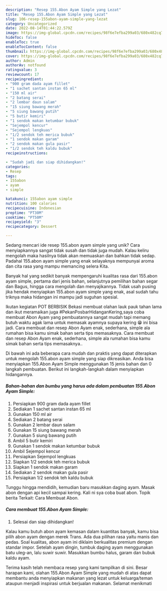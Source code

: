 ```yaml
---
description: "Resep 155.Abon Ayam Simple yang Lezat"
title: "Resep 155.Abon Ayam Simple yang Lezat"
slug: 106-resep-155abon-ayam-simple-yang-lezat
category: Uncategorized
date: 2022-08-14T01:44:22.579Z
image: https://img-global.cpcdn.com/recipes/98f6e7efba299a03/680x482cq70/155abon-ayam-simple-foto-resep-utama.jpg
hideToc: false
enableToc: true
enableTocContent: false
thumbnail: https://img-global.cpcdn.com/recipes/98f6e7efba299a03/680x482cq70/155abon-ayam-simple-foto-resep-utama.jpg
cover: https://img-global.cpcdn.com/recipes/98f6e7efba299a03/680x482cq70/155abon-ayam-simple-foto-resep-utama.jpg
author: Admin
authorAv: notfound
ratingvalue: 3
reviewcount: 17
recipeingredient:
- "900 gram dada ayam fillet"
- "1 sachet santan instan 65 ml"
- "150 ml air"
- "2 batang serai"
- "2 lembar daun salam"
- "15 siung bawang merah"
- "5 siung bawang putih"
- "5 butir kemiri"
- "1 sendok makan ketumbar bubuk"
- "Sejempol kencur"
- "Sejempol lengkuas"
- "1/2 sendok teh merica bubuk"
- "1 sendok makan garam"
- "2 sendok makan gula pasir"
- "1/2 sendok teh kaldu bubuk"
recipeinstructions:

- "Sudah jadi dan siap dihidangkan!"
categories:
- Resep
tags:
- 155abon
- ayam
- simple

katakunci: 155abon ayam simple 
nutrition: 100 calories
recipecuisine: Indonesian
preptime: "PT30M"
cooktime: "PT50M"
recipeyield: "3"
recipecategory: Dessert

---
```





Sedang mencari ide resep 155.abon ayam simple yang unik? Cara menyiapkannya sangat tidak susah dan tidak juga mudah. Kalau keliru mengolah maka hasilnya tidak akan memuaskan dan bahkan tidak sedap. Padahal 155.abon ayam simple yang enak selayaknya mempunyai aroma dan cita rasa yang mampu memancing selera Kita.





Banyak hal yang sedikit banyak mempengaruhi kualitas rasa dari 155.abon ayam simple, pertama dari jenis bahan, selanjutnya pemilihan bahan segar dan Bagus, hingga cara mengolah dan menyajikannya. Tidak usah pusing jika hendak menyiapkan 155.abon ayam simple yang enak,      asal sudah tahu triknya maka hidangan ini mampu jadi suguhan spesial.














Ikutan kegiatan POT BERBISIK Bekasi membuat olahan lauk pauk tahan lama dan ikut meramaikan juga #PekanPosbarHidanganKering,saya coba membuat Abon Ayam yang pembuatannya sangat mudah tapi memang butuh waktu agak lama untuk memasak ayamnya supaya kering 😁 ini bisa jadi. Cara membuat dan resep Abon Ayam enak, sederhana, simple ala rumahan bisa kamu simak bahan serta tips memasaknya. Cara membuat dan resep Abon Ayam enak, sederhana, simple ala rumahan bisa kamu simak bahan serta tips memasaknya..






Di bawah ini ada beberapa cara mudah dan praktis yang dapat diterapkan untuk mengolah 155.abon ayam simple yang siap dikreasikan. Anda bisa menyiapkan 155.Abon Ayam Simple menggunakan 15 jenis bahan dan 0 langkah pembuatan. Berikut ini langkah-langkah dalam menyiapkan hidangannya.

<!--inarticleads1-->

##### Bahan-bahan dan bumbu yang harus ada dalam pembuatan 155.Abon Ayam Simple:

1. Persiapkan 900 gram dada ayam fillet
1. Sediakan 1 sachet santan instan 65 ml
1. Gunakan 150 ml air
1. Sediakan 2 batang serai
1. Gunakan 2 lembar daun salam
1. Gunakan 15 siung bawang merah
1. Gunakan 5 siung bawang putih
1. Ambil 5 butir kemiri
1. Gunakan 1 sendok makan ketumbar bubuk
1. Ambil Sejempol kencur
1. Persiapkan Sejempol lengkuas
1. Siapkan 1/2 sendok teh merica bubuk
1. Siapkan 1 sendok makan garam
1. Sediakan 2 sendok makan gula pasir
1. Persiapkan 1/2 sendok teh kaldu bubuk


Tunggu hingga mendidih, kemudian baru masukkan daging ayam. Masak abon dengan api kecil sampai kering. Kali ni sya coba buat abon. Topik berita Terkait: Cara Membuat Abon. 

<!--inarticleads2-->

##### Cara membuat 155.Abon Ayam Simple:


1. Selesai dan siap dihidangkan!

Kalau kamu butuh abon ayam kemasan dalam kuantitas banyak, kamu bisa pilih abon ayam dengan merek Trans. Ada dua pilihan rasa yaitu manis dan pedas. Soal kualitas, abon ayam ini diklaim berkualitas premium dengan standar impor. Setelah ayam dingin, tumbuk daging ayam menggunakan batu uleg-an, lalu suwir suwir. Masukkan bumbu halus, garam dan bubuk kaldu ayam. 

Terima kasih telah membaca resep yang kami tampilkan di sini. Besar harapan kami, olahan 155.Abon Ayam Simple yang mudah di atas dapat membantu anda menyiapkan makanan yang lezat untuk keluarga/teman ataupun menjadi inspirasi untuk berjualan makanan. Selamat menikmati
